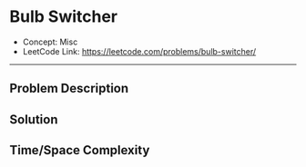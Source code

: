 # Bulb Switcher

- Concept: Misc
- LeetCode Link: https://leetcode.com/problems/bulb-switcher/

---

## Problem Description

## Solution

## Time/Space Complexity

